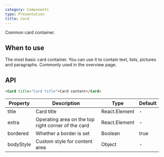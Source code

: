```yaml
---
category: Components
type: Presentation
title: Card
---
```


Common card container.

## When to use

The most basic card container. You can use it to contain text, lists, pictures and paragraphs. Commonly used in the overview page.

## API

```html
<Card title="Card title">Card content</Card>
```

| Property     | Description           | Type     | Default       |
|----------|----------------|----------|--------------|
| title    | Card title | React.Element   |  -  |
| extra    | Operating area on the top right corner of the card | React.Element   | - |
| bordered | Whether a border is set | Boolean   |  true  |
| bodyStyle | Custom style for content area | Object   |  -  |
